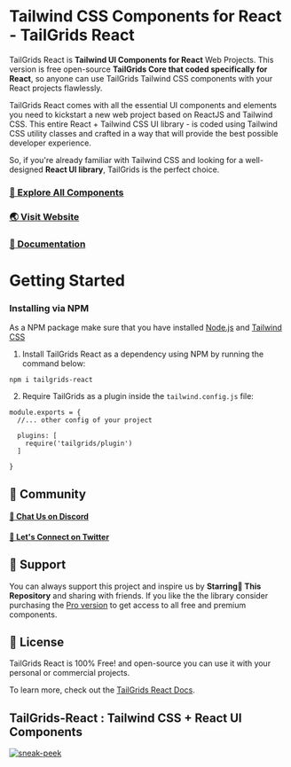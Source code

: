 # Tailwind CSS Components for React - TailGrids React

TailGrids React is **Tailwind UI Components for React** Web Projects. This version is free open-source **TailGrids Core that coded specifically for React**, so anyone can use TailGrids Tailwind CSS components with your React projects flawlessly.

TailGrids React comes with all the essential UI components and elements you need to kickstart a new web project based on ReactJS and Tailwind CSS. This entire React + Tailwind CSS UI library - is coded using Tailwind CSS utility classes and crafted in a way that will provide the best possible developer experience. 

So, if you're already familiar with Tailwind CSS and looking for a well-designed **React UI library**, TailGrids is the perfect choice.

### [🚀 Explore All Components](https://tailgrids.com/components)

### [🌏 Visit Website](https://tailgrids.com)

### [📃 Documentation](https://tailgrids.com/docs)

# Getting Started
### Installing via NPM

As a NPM package make sure that you have installed [Node.js](https://nodejs.org) and [Tailwind CSS](https://tailwindcss.com)

1. Install TailGrids React as a dependency using NPM by running the command below:

```
npm i tailgrids-react
```

2. Require TailGrids as a plugin inside the `tailwind.config.js` file:

```
module.exports = {
  //... other config of your project

  plugins: [
    require('tailgrids/plugin')
  ]

}
```
## 👥 Community
#### [💬 Chat Us on Discord](https://pimjo.com/discord)
#### [🙌 Let's Connect on Twitter](https://twitter.com/tailgrids)

## 💙 Support

You can always support this project and inspire us by **Starring🌟 This Repository**
and sharing with friends. If you like the the library consider purchasing the [Pro version](https://tailgrids.com/pricing) to get access to all free and premium components.

## 🎁 License

TailGrids React is 100% Free! and open-source you can use it with your personal or commercial projects.

To learn more, check out the [TailGrids React Docs](https://tailgrids.com/docs/react).

## TailGrids-React : Tailwind CSS + React UI Components

[![sneak-peek](https://cdn.tailgrids.com/tailgrids-components.svg)](https://tailgrids.com/components)
